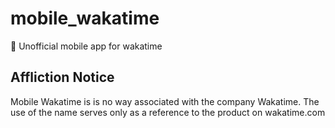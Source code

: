 # mobile_wakatime

📱 Unofficial mobile app for wakatime

## Affliction Notice

Mobile Wakatime is is no way associated with the company Wakatime. The use of the name serves only as a reference to the product on wakatime.com
